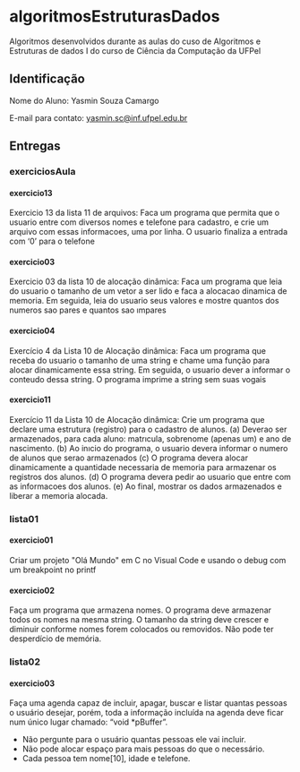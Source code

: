 # algoritmosEstruturasDados
Algoritmos desenvolvidos durante as aulas do cuso de Algoritmos e Estruturas de dados I do curso de Ciência da Computação da UFPel

## Identificação
Nome do Aluno: Yasmin Souza Camargo

E-mail para contato: yasmin.sc@inf.ufpel.edu.br

## Entregas
### exerciciosAula
#### exercicio13
Exercicio 13 da lista 11 de arquivos: Faca um programa que permita que o usuario entre com diversos nomes e telefone para cadastro, e crie um arquivo com essas informacoes, uma por linha. O usuario finaliza a entrada com ‘0’ para o telefone

#### exercicio03
Exercicio 03 da lista 10 de alocação dinâmica: Faca um programa que leia do usuario o tamanho de um vetor a ser lido e faca a alocacao dinamica de memoria. Em seguida, leia do usuario seus valores e mostre quantos dos numeros sao pares e quantos sao ımpares

#### exercicio04
Exercício 4 da Lista 10 de Alocação dinâmica: Faca um programa que receba do usuario o tamanho de uma string e chame uma função para alocar dinamicamente essa string. Em seguida, o usuario dever a informar o conteudo dessa string. O programa imprime a string sem suas vogais

#### exercicio11
Exercício 11 da Lista 10 de Alocação dinâmica: Crie um programa que declare uma estrutura (registro) para o cadastro de alunos.
(a) Deverao ser armazenados, para cada aluno: matrıcula, sobrenome (apenas um) e
ano de nascimento.
(b) Ao inıcio do programa, o usuario devera informar o numero de alunos que serao
armazenados
(c) O programa devera alocar dinamicamente a quantidade necessaria de memoria
para armazenar os registros dos alunos.
(d) O programa devera pedir ao usuario que entre com as informacoes dos alunos. 
(e) Ao final, mostrar os dados armazenados e liberar a memoria alocada. 

### lista01
#### exercicio01
Criar um projeto "Olá Mundo" em C no Visual Code e usando o debug com um breakpoint no printf

#### exercicio02
Faça um programa que armazena nomes. O programa deve armazenar
todos os nomes na mesma string. O tamanho da string deve crescer e diminuir
conforme nomes forem colocados ou removidos. Não pode ter desperdício de memória.

### lista02
#### exercicio03
Faça uma agenda capaz de incluir, apagar, buscar e listar quantas pessoas o usuário desejar, porém, toda a informação incluída na agenda deve ficar num único lugar chamado: “void *pBuffer”.
- Não pergunte para o usuário quantas pessoas ele vai incluir.
- Não pode alocar espaço para mais pessoas do que o necessário.
- Cada pessoa tem nome[10], idade e telefone.
